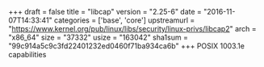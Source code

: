 +++
draft = false
title = "libcap"
version = "2.25-6"
date = "2016-11-07T14:33:41"
categories = ['base', 'core']
upstreamurl = "https://www.kernel.org/pub/linux/libs/security/linux-privs/libcap2"
arch = "x86_64"
size = "37332"
usize = "163042"
sha1sum = "99c914a5c9c3fd22401232ed0460f71ba934ca6b"
+++
POSIX 1003.1e capabilities